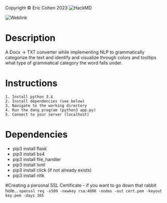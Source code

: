 Copyright © Eric Cohen 2023
![HackMD](https://hackmd.io/oekEl2Q3T1-Cir-WtcJVTAhttps://hackmd.io/oekEl2Q3T1-Cir-WtcJVTA)

![Weblink](http://docstotxt.net)

# Description
A Docx -> TXT converter while implementing NLP to grammatically categorize the text and identify and visualize through colors and tooltips what type of grammatical category the word falls under.

# Instructions
    1. Install python 3.X
    2. Install dependencies (see below)
    3. Navigate to the working directory
    4. Run the dang program (python3 app.py)
    5. Connect to your server (localhost)

# Dependencies
* pip3 install flask
* pip3 install bs4
* pip3 install file_handler
* pip3 install lxml
* pip3 install click (if not already exists)
* pip3 install nltk

#Creating a personal SSL Certificate - if you want to go down that rabbit hole...
`openssl req -x509 -newkey rsa:4096 -nodes -out cert.pem -keyout key.pem -days 365`
